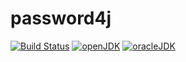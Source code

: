 # password4j
[![Build Status](https://travis-ci.com/firaja/password4j.svg?token=nvb5Kq8CDRgsuTzgpwJN&branch=master)](https://travis-ci.com/firaja/password4j)
[![openJDK](https://img.shields.io/badge/Java-oracleJDK--11-green?color=ff0000)](https://img.shields.io/badge/Java-oracleJDK--11-green?color=ff0000)
[![oracleJDK](https://img.shields.io/badge/Java-openJDK--11-green?color=00a5ff)](https://img.shields.io/badge/Java-openJDK--11-green?color=00a5ff)
